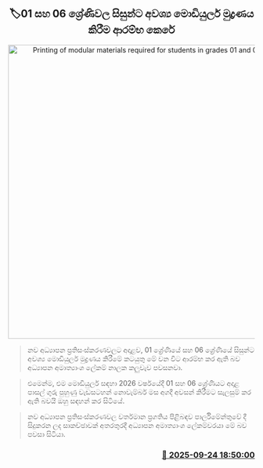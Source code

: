 <p align='center'><b><h2 align='center' title='Printing of modular materials required for students in grades 01 and 06 begins'>🏷01 සහ 06 ශ්‍රේණිවල සිසුන්ට අවශ්‍ය මොඩියුලර් මුද්‍රණය කිරීම ආරම්භ කෙරේ</h2></b></p>
<p align='center'><img src='https://helakuru.sgp1.cdn.digitaloceanspaces.com/esana/images/lib/nalaka-kaluwewa-2025.jpg' width='600' alt='Printing of modular materials required for students in grades 01 and 06 begins'></p>

> නව අධ්‍යාපන ප්‍රතිසංස්කරණවලට අදාළව, 01 ශ්‍රේණියේ සහ 06 ශ්‍රේණියේ සිසුන්ට අවශ්‍ය මොඩියුලර් මුද්‍රණය කිරීමේ කටයුතු මේ වන විට ආරම්භ කර ඇති බව අධ්‍යාපන අමාත්‍යාංශ ලේකම් නාලක කලුවැව පවසනවා.

> එමෙන්ම, එම මොඩියුලර් සඳහා 2026 වර්ෂයේදී 01 සහ 06 ශ්‍රේණියට අදාළ පාසල් ගුරු පුහුණු වැඩසටහන් නොවැම්බර් මස අගදී අවසන් කිරීමට සැලසුම් කර ඇති බවයි ඔහු සඳහන් කර සිටියේ.

> නව අධ්‍යාපන ප්‍රතිසංස්කරණවල වර්තමාන ප්‍රගතිය පිළිබඳව පාර්ලිමේන්තුවේ දී සිදුකරන ලද සාකච්ඡාවක් අතරතුරදී අධ්‍යාපන අමාත්‍යාංශ ලේකම්වරයා මේ බව පවසා සිටියා.



<h3 align='right'><a href='https://www.helakuru.lk/esana/p/113943/'>📅 2025-09-24 18:50:00</a></h3>
